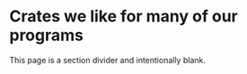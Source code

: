 # **Crates we like for many of our programs**

This page is a section divider and intentionally blank.
